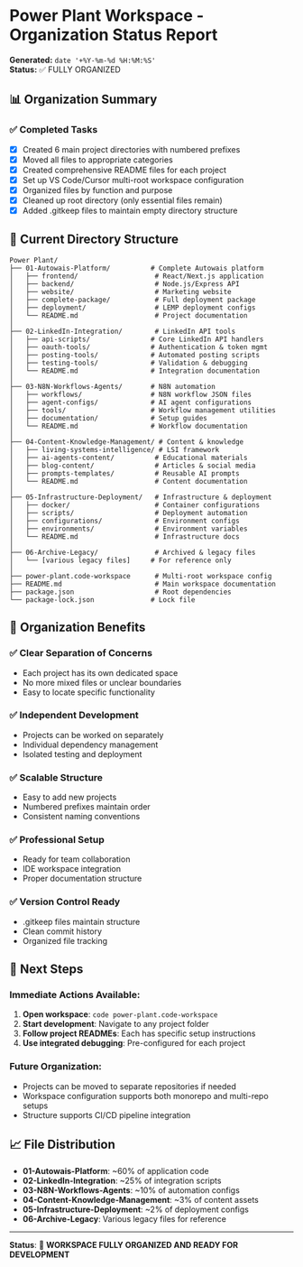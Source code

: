 # Power Plant Workspace - Organization Status Report

**Generated:** `date '+%Y-%m-%d %H:%M:%S'`  
**Status:** ✅ FULLY ORGANIZED

## 📊 Organization Summary

### ✅ Completed Tasks

- [x] Created 6 main project directories with numbered prefixes
- [x] Moved all files to appropriate categories
- [x] Created comprehensive README files for each project
- [x] Set up VS Code/Cursor multi-root workspace configuration
- [x] Organized files by function and purpose
- [x] Cleaned up root directory (only essential files remain)
- [x] Added .gitkeep files to maintain empty directory structure

## 📁 Current Directory Structure

```
Power Plant/
├── 01-Autowais-Platform/          # Complete Autowais platform
│   ├── frontend/                   # React/Next.js application
│   ├── backend/                    # Node.js/Express API
│   ├── website/                    # Marketing website
│   ├── complete-package/           # Full deployment package
│   ├── deployment/                 # LEMP deployment configs
│   └── README.md                   # Project documentation
│
├── 02-LinkedIn-Integration/        # LinkedIn API tools
│   ├── api-scripts/               # Core LinkedIn API handlers
│   ├── oauth-tools/               # Authentication & token mgmt
│   ├── posting-tools/             # Automated posting scripts
│   ├── testing-tools/             # Validation & debugging
│   └── README.md                  # Integration documentation
│
├── 03-N8N-Workflows-Agents/       # N8N automation
│   ├── workflows/                 # N8N workflow JSON files
│   ├── agent-configs/             # AI agent configurations
│   ├── tools/                     # Workflow management utilities
│   ├── documentation/             # Setup guides
│   └── README.md                  # Workflow documentation
│
├── 04-Content-Knowledge-Management/ # Content & knowledge
│   ├── living-systems-intelligence/ # LSI framework
│   ├── ai-agents-content/          # Educational materials
│   ├── blog-content/               # Articles & social media
│   ├── prompts-templates/          # Reusable AI prompts
│   └── README.md                   # Content documentation
│
├── 05-Infrastructure-Deployment/   # Infrastructure & deployment
│   ├── docker/                     # Container configurations
│   ├── scripts/                    # Deployment automation
│   ├── configurations/             # Environment configs
│   ├── environments/               # Environment variables
│   └── README.md                   # Infrastructure docs
│
├── 06-Archive-Legacy/              # Archived & legacy files
│   └── [various legacy files]     # For reference only
│
├── power-plant.code-workspace      # Multi-root workspace config
├── README.md                       # Main workspace documentation
├── package.json                    # Root dependencies
└── package-lock.json              # Lock file
```

## 🎯 Organization Benefits

### ✅ **Clear Separation of Concerns**

- Each project has its own dedicated space
- No more mixed files or unclear boundaries
- Easy to locate specific functionality

### ✅ **Independent Development**

- Projects can be worked on separately
- Individual dependency management
- Isolated testing and deployment

### ✅ **Scalable Structure**

- Easy to add new projects
- Numbered prefixes maintain order
- Consistent naming conventions

### ✅ **Professional Setup**

- Ready for team collaboration
- IDE workspace integration
- Proper documentation structure

### ✅ **Version Control Ready**

- .gitkeep files maintain structure
- Clean commit history
- Organized file tracking

## 🚀 Next Steps

### Immediate Actions Available:

1. **Open workspace**: `code power-plant.code-workspace`
2. **Start development**: Navigate to any project folder
3. **Follow project READMEs**: Each has specific setup instructions
4. **Use integrated debugging**: Pre-configured for each project

### Future Organization:

- Projects can be moved to separate repositories if needed
- Workspace configuration supports both monorepo and multi-repo setups
- Structure supports CI/CD pipeline integration

## 📈 File Distribution

- **01-Autowais-Platform**: ~60% of application code
- **02-LinkedIn-Integration**: ~25% of integration scripts
- **03-N8N-Workflows-Agents**: ~10% of automation configs
- **04-Content-Knowledge-Management**: ~3% of content assets
- **05-Infrastructure-Deployment**: ~2% of deployment configs
- **06-Archive-Legacy**: Various legacy files for reference

---

**Status**: 🎉 **WORKSPACE FULLY ORGANIZED AND READY FOR DEVELOPMENT**
